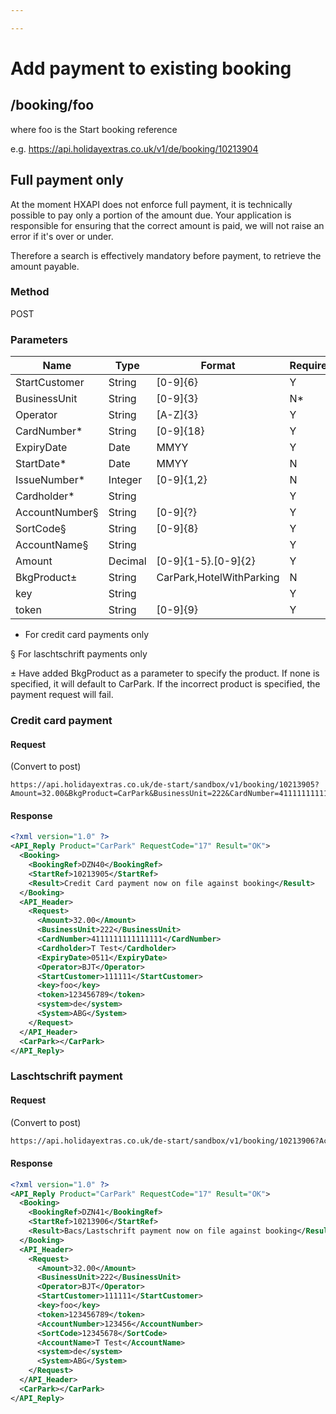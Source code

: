 ```yaml
---

---
```


# Add payment to existing booking






## /booking/foo

where foo is the Start booking reference

e.g. https://api.holidayextras.co.uk/v1/de/booking/10213904


## Full payment only

At the moment HXAPI does not enforce full payment, it is technically possible to pay only a portion of the amount due. Your application is responsible for ensuring that the correct amount is paid, we will not raise an error if it's over or under.

Therefore a search is effectively mandatory before payment, to retrieve the amount payable.

### Method

POST








### Parameters

 | Name            | Type    | Format                   | Required |
 | ----            | ----    | ------                   | -------- |
 | StartCustomer   | String  | [0-9]{6}                 | Y        |
 | BusinessUnit    | String  | [0-9]{3}                 | N*       |
 | Operator        | String  | [A-Z]{3}                 | Y        |
 | CardNumber*     | String  | [0-9]{18}                | Y        |
 | ExpiryDate      | Date    | MMYY                     | Y        |
 | StartDate*      | Date    | MMYY                     | N        |
 | IssueNumber*    | Integer | [0-9]{1,2}               | N        |
 | Cardholder*     | String  |                          | Y        |
 | AccountNumber§ | String  | [0-9]{?}                 | Y        |
 | SortCode§      | String  | [0-9]{8}                 | Y        |
 | AccountName§   | String  |                          | Y        |
 | Amount          | Decimal | [0-9]{1-5}.[0-9]{2}      | Y        |
 | BkgProduct±    | String  | CarPark,HotelWithParking | N        |
 | key             | String  |                          | Y        |
 | token           | String  | [0-9]{9}                 | Y        |

* For credit card payments only

§ For laschtschrift payments only

± Have added BkgProduct as a parameter to specify the product. If none is specified, it will default to CarPark. If the incorrect product is specified, the payment request will fail.





### Credit card payment

#### Request

(Convert to post)

```
https://api.holidayextras.co.uk/de-start/sandbox/v1/booking/10213905?Amount=32.00&BkgProduct=CarPark&BusinessUnit=222&CardNumber=4111111111111111&Cardholder=T%20Test&ExpiryDate=0511&Operator=BJT&StartCustomer=111111&key=mytestkey&token=123456789
```

#### Response

```xml
<?xml version="1.0" ?>
<API_Reply Product="CarPark" RequestCode="17" Result="OK">
  <Booking>
    <BookingRef>DZN40</BookingRef>
    <StartRef>10213905</StartRef>
    <Result>Credit Card payment now on file against booking</Result>
  </Booking>
  <API_Header>
    <Request>
      <Amount>32.00</Amount>
      <BusinessUnit>222</BusinessUnit>
      <CardNumber>4111111111111111</CardNumber>
      <Cardholder>T Test</Cardholder>
      <ExpiryDate>0511</ExpiryDate>
      <Operator>BJT</Operator>
      <StartCustomer>111111</StartCustomer>
      <key>foo</key>
      <token>123456789</token>
      <system>de</system>
      <System>ABG</System>
    </Request>
  </API_Header>
  <CarPark></CarPark>
</API_Reply>
```





### Laschtschrift payment

#### Request
(Convert to post)
```html
https://api.holidayextras.co.uk/de-start/sandbox/v1/booking/10213906?AccountName=T%20Test&AccountNumber=123456&Amount=32.00&BusinessUnit=222&Operator=BJT&SortCode=12345678&StartCustomer=111111&key=mytestkey&token=123456789
```

#### Response

```xml
<?xml version="1.0" ?>
<API_Reply Product="CarPark" RequestCode="17" Result="OK">
  <Booking>
    <BookingRef>DZN41</BookingRef>
    <StartRef>10213906</StartRef>
    <Result>Bacs/Lastschrift payment now on file against booking</Result>
  </Booking>
  <API_Header>
    <Request>
      <Amount>32.00</Amount>
      <BusinessUnit>222</BusinessUnit>
      <Operator>BJT</Operator>
      <StartCustomer>111111</StartCustomer>
      <key>foo</key>
      <token>123456789</token>
      <AccountNumber>123456</AccountNumber>
      <SortCode>12345678</SortCode>
      <AccountName>T Test</AccountName>
      <system>de</system>
      <System>ABG</System>
    </Request>
  </API_Header>
  <CarPark></CarPark>
</API_Reply>
```
